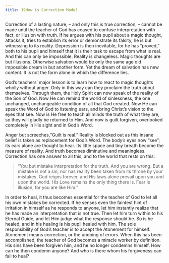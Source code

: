 ```yaml
---
title: 19How is Correction Made?
---
```


Correction of a lasting nature, – and only this is true correction, –
cannot be made until the teacher of God has ceased to confuse
interpretation with fact, or illusion with truth. If he argues with his
pupil about a magic thought, attacks it, tries to establish its error or
demonstrate its falsity, he is but witnessing to its reality. Depression
is then inevitable, for he has “proved,” both to his pupil and himself
that it is their task to escape from what is real. And this can only be
impossible. Reality is changeless. Magic thoughts are but illusions.
Otherwise salvation would be only the same age old impossible dream in
but another form. Yet the dream of salvation has new content. It is not
the form alone in which the difference lies.

God’s teachers’ major lesson is to learn how to react to magic thoughts
wholly without anger. Only in this way can they proclaim the truth about
themselves. Through them, the Holy Spirit can now speak of the reality
of the Son of God. Now He can remind the world of sinlessness, the one
unchanged, unchangeable condition of all that God created. Now He can
speak the Word of God to listening ears, and bring Christ’s vision to
the eyes that see. Now is He free to teach all minds the truth of what
they are, so they will gladly be returned to Him. And now is guilt
forgiven, overlooked completely in His sight and in God’s Word.

Anger but screeches,“Guilt is real.” Reality is blocked out as this
insane belief is taken as replacement for God’s Word. The body’s eyes now
“see”; its ears alone are thought to hear. Its little space and tiny
breath become the measure of reality. And truth becomes diminutive and
meaningless. Correction has one answer to all this, and to the world
that rests on this:

> “You but mistake interpretation for the truth. And you are wrong. But
> a mistake is not a sin, nor has reality been taken from its throne by
> your mistakes. God reigns forever, and His laws alone prevail upon you
> and upon the world. His Love remains the only thing there is. Fear is
> illusion, for you are like Him.”

In order to heal, it thus becomes essential for the teacher of God
to let all his own mistakes be corrected. If he senses even the faintest
hint of irritation in himself as he responds to anyone, let him
instantly realize that he has made an interpretation that is not
true. Then let him turn within to his Eternal Guide, and let Him judge
what the response should be. So is he healed, and in his healing is his
pupil healed with him. The sole responsibility of God’s teacher is to
accept the Atonement for himself. Atonement means correction, or the
undoing of errors. When this has been accomplished, the teacher of God
becomes a miracle worker by definition. His sins have been forgiven him,
and he no longer condemns himself. How can he then condemn anyone? And
who is there whom his forgiveness can fail to heal?

